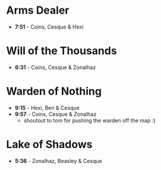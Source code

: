 <!-- TITLE: Strikes -->
<!-- SUBTITLE: Fast strike times -->

# Arms Dealer
* **7:51** - Coins, Cesque & Hexi

# Will of the Thousands
* **6:31** - Coins, Cesque & Zonalhaz

# Warden of Nothing
* **9:15** - Hexi, Ben & Cesque
* **9:57** - Coins, Cesque & Zonalhaz
	* shoutout to tom for pushing the warden off the map :)

# Lake of Shadows
* **5:36** - Zonalhaz, Beasley & Cesque